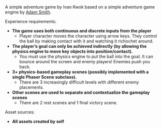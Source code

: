 A simple adventure game by Ivan Kwok based on a simple adventure game engine by [Adam Smith](https://github.com/rndmcnlly).

Experience requirements:
- **The game uses both continuous and discrete inputs from the player**
    - Player character moves the character using arrow keys. They control the ball by making contact with it and watching it richochet around. 
- **The player’s goal can only be achieved indirectly (by allowing the physics engine to move key objects into position/contact).**
    - You must use the physics engine to put the ball into the goal. It can bounce around the screen and enemy players! Enemies push you back. 
- **3+ physics-based gameplay scenes (possibly implemented with a single Phaser Scene subclass).**
    - There are 3 increasingly difficult levels with different enemy placements. 
- **Other scenes are used to separate and contextualize the gameplay scenes**
    - There are 2 rest scenes and 1 final victory scene. 


Asset sources:
- **All assets created by self**